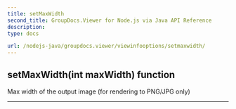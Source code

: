 ```yaml
---
title: setMaxWidth
second_title: GroupDocs.Viewer for Node.js via Java API Reference
description: 
type: docs

url: /nodejs-java/groupdocs.viewer/viewinfooptions/setmaxwidth/
---
```


## setMaxWidth(int maxWidth)  function
Max width of the output image (for rendering to PNG/JPG only)


---


